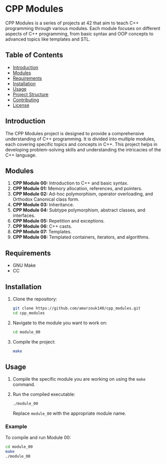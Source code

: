 # CPP Modules

CPP Modules is a series of projects at 42 that aim to teach C++ programming through various modules. Each module focuses on different aspects of C++ programming, from basic syntax and OOP concepts to advanced topics like templates and STL.

## Table of Contents

- [Introduction](#introduction)
- [Modules](#modules)
- [Requirements](#requirements)
- [Installation](#installation)
- [Usage](#usage)
- [Project Structure](#project-structure)
- [Contributing](#contributing)
- [License](#license)

## Introduction

The CPP Modules project is designed to provide a comprehensive understanding of C++ programming. It is divided into multiple modules, each covering specific topics and concepts in C++. This project helps in developing problem-solving skills and understanding the intricacies of the C++ language.

## Modules

1. **CPP Module 00:** Introduction to C++ and basic syntax.
2. **CPP Module 01:** Memory allocation, references, and pointers.
3. **CPP Module 02:** Ad-hoc polymorphism, operator overloading, and Orthodox Canonical class form.
4. **CPP Module 03:** Inheritance.
5. **CPP Module 04:** Subtype polymorphism, abstract classes, and interfaces.
6. **CPP Module 05:** Repetition and exceptions.
7. **CPP Module 06:** C++ casts.
8. **CPP Module 07:** Templates.
9. **CPP Module 08:** Templated containers, iterators, and algorithms.

## Requirements

- GNU Make
- CC

## Installation

1. Clone the repository:

    ```sh
    git clone https://github.com/amarzouk140/cpp_modules.git
    cd cpp_modules
    ```

2. Navigate to the module you want to work on:

    ```sh
    cd module_00
    ```

3. Compile the project:

    ```sh
    make
    ```

## Usage

1. Compile the specific module you are working on using the `make` command.

2. Run the compiled executable:

    ```sh
    ./module_00
    ```

    Replace `module_00` with the appropriate module name.

### Example

To compile and run Module 00:

```sh
cd module_00
make
./module_00
